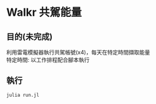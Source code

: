 # Walkr 共駕能量
## 目的(未完成)
利用雷電模擬器執行共駕帳號(x4)，每天在特定時間擷取能量  
特定時間: 以工作排程配合腳本執行

## 執行
```
julia run.jl
```